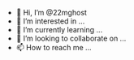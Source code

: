 - 👋 Hi, I’m @22mghost
- 👀 I’m interested in ...
- 🌱 I’m currently learning ...
- 💞️ I’m looking to collaborate on ...
- 📫 How to reach me ...

<!---
22mghost/22mghost is a ✨ special ✨ repository because its `README.md` (this file) appears on your GitHub profile.
You can click the Preview link to take a look at your changes.
--->

